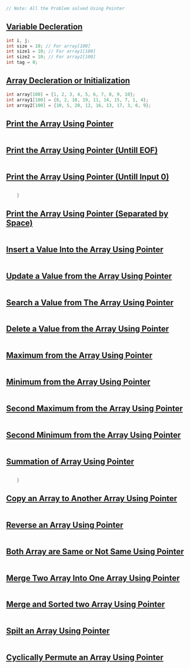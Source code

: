 ```c
// Note: All the Problem solved Using Pointer
```

## [Variable Decleration](../lab5/)
```c
int i, j;
int size = 10; // For array[100]
int size1 = 10; // For array1[100]
int size2 = 10; // For array2[100]
int tag = 0;
```
## [Array Decleration or Initialization](../lab5/)
```c
int array[100] = {1, 2, 3, 4, 5, 6, 7, 8, 9, 10};
int array1[100] = {8, 2, 18, 19, 11, 14, 15, 7, 1, 4};
int array2[100] = {10, 5, 20, 12, 16, 13, 17, 3, 6, 9};
```

## [Print the Array Using Pointer](../lab5/1.c)
```c

```

## [Print the Array Using Pointer (Untill EOF)](../lab5/2.c)
```c

```

## [Print the Array Using Pointer (Untill Input 0)](../lab5/3.c)
```c

    }
```

## [Print the Array Using Pointer (Separated by Space)](../lab5/4.c)
```c

```

## [Insert a Value Into the Array Using Pointer](../lab5/5.c)
```c

```

## [Update a Value from the Array Using Pointer](../lab5/6.c)
```c

```

## [Search a Value from The Array Using Pointer](../lab5/7.c)
```c

```

## [Delete a Value from the Array Using Pointer](../lab5/8.c)
```c

```
## [Maximum from the Array Using Pointer](../lab5/9.c)
```c

```

## [Minimum from the Array Using Pointer](../lab5/10.c)
```c

```

## [Second Maximum from the Array Using Pointer](../lab5/11.c)
```c

```

## [Second Minimum from the Array Using Pointer](../lab5/12.c)
```c

```

## [Summation of Array Using Pointer](../lab5/13.c)
```c

    }
```

## [Copy an Array to Another Array Using Pointer](../lab5/14.c)
```c

```

## [Reverse an Array Using Pointer](../lab5/15.c)
```c

```

## [Both Array are Same or Not Same Using Pointer](../lab5/16.c)
```c

```

## [Merge Two Array Into One Array Using Pointer](../lab5/17.c)
```c

```

## [Merge and Sorted two Array Using Pointer](../lab5/18.c)
```c

```
## [Spilt an Array Using Pointer](../lab5/19.c)
```c

```

## [Cyclically Permute an Array Using Pointer](../lab5/20.c)
```c

```
